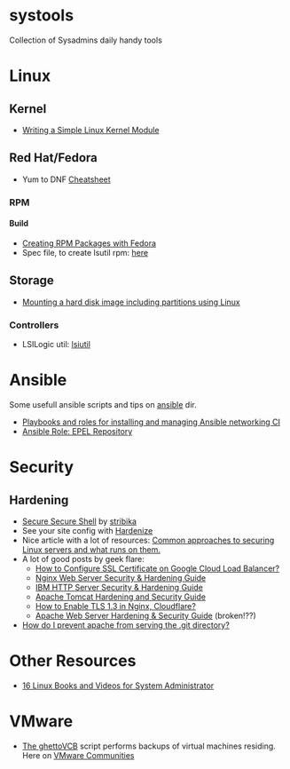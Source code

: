 # systools

Collection of Sysadmins daily handy tools

# Linux

## Kernel

* [Writing a Simple Linux Kernel Module](https://blog.sourcerer.io/writing-a-simple-linux-kernel-module-d9dc3762c234)

## Red Hat/Fedora

* Yum to DNF [Cheatsheet](https://fedoraproject.org/wiki/Yum_to_DNF_Cheatsheet)

### RPM

#### Build

* [Creating RPM Packages with Fedora](https://fedoraproject.org/wiki/How_to_create_an_RPM_package)
* Spec file, to create lsutil rpm: [here](https://github.com/pld-linux/lsiutil)

## Storage

* [Mounting a hard disk image including partitions using Linux](http://www.andremiller.net/content/mounting-hard-disk-image-including-partitions-using-linux)

### Controllers

* LSILogic util: [lsiutil](https://github.com/kojack/lsiutil)

# Ansible

Some usefull ansible scripts and tips on [ansible](./ansible) dir.
* [Playbooks and roles for installing and managing Ansible networking CI](https://github.com/ansible/network-infra-playbooks)
* [Ansible Role: EPEL Repository](https://github.com/geerlingguy/ansible-role-repo-epel)

# Security

## Hardening

* [Secure Secure Shell](https://stribika.github.io/2015/01/04/secure-secure-shell.html) by [stribika](https://github.com/stribika)
* See your site config with [Hardenize](https://www.hardenize.com/)
* Nice article with a lot of resources: [Common approaches to securing Linux servers and what runs on them.](https://medium.com/@ageis/common-approaches-to-securing-linux-servers-and-what-runs-on-them-dadcacc5388b)
* A lot of good posts by geek flare: 
  * [How to Configure SSL Certificate on Google Cloud Load Balancer?](https://geekflare.com/google-load-balancer-enable-ssl/)
  * [Nginx Web Server Security & Hardening Guide](https://geekflare.com/nginx-webserver-security-hardening-guide/)
  * [IBM HTTP Server Security & Hardening Guide](https://geekflare.com/ibm-http-server-security-guide/)
  * [Apache Tomcat Hardening and Security Guide](https://geekflare.com/apache-tomcat-hardening-and-security-guide/)
  * [How to Enable TLS 1.3 in Nginx, Cloudflare?](https://geekflare.com/enable-tls-1-3/)
  * [Apache Web Server Hardening & Security Guide](https://geekflare.com/apache-web-server-hardening-security/) (broken!??)
* [How do I prevent apache from serving the .git directory?](https://serverfault.com/questions/128069/how-do-i-prevent-apache-from-serving-the-git-directory/128082#128082)

# Other Resources

  * [16 Linux Books and Videos for System Administrator](https://geekflare.com/linux-books-videos/)
  
# VMware

* [The ghettoVCB](https://github.com/lamw/ghettoVCB) script performs backups of virtual machines residing. Here on [VMware Communities](https://code.vmware.com/samples/822/ghetto-vcb?h=Sample)
